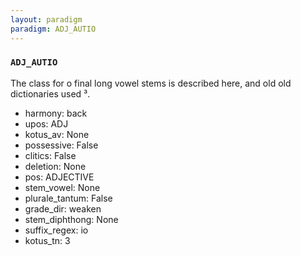 ```yaml
---
layout: paradigm
paradigm: ADJ_AUTIO
---
```

### ` ADJ_AUTIO `

The class for o final long vowel stems is described here, and old old dictionaries used ³.
* harmony: back
* upos: ADJ
* kotus_av: None
* possessive: False
* clitics: False
* deletion: None
* pos: ADJECTIVE
* stem_vowel: None
* plurale_tantum: False
* grade_dir: weaken
* stem_diphthong: None
* suffix_regex: io
* kotus_tn: 3
